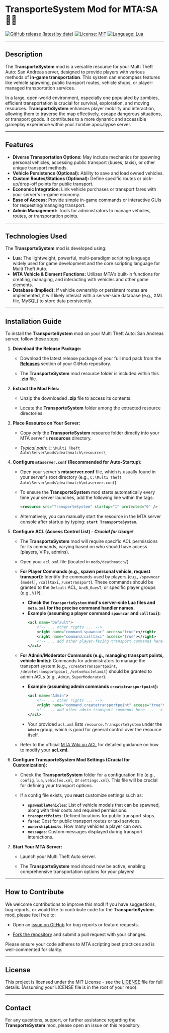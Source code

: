 # TransporteSystem Mod for MTA:SA 🚌🚕

[![GitHub release (latest by date)](https://img.shields.io/github/v/release/Maniseniler/PackZombieMTA)](https://github.com/Maniseniler/PackZombieMTA/releases/latest)
[![License: MIT](https://img.shields.io/badge/License-MIT-yellow.svg)](https://opensource.org/licenses/MIT)
[![Language: Lua](https://img.shields.io/badge/Language-Lua-blue?logo=lua)](https://www.lua.org/)

---

## **Description**

The **TransporteSystem** mod is a versatile resource for your Multi Theft Auto: San Andreas server, designed to provide players with various methods of **in-game transportation**. This system can encompass features like vehicle spawning, public transport routes, vehicle shops, or player-managed transportation services.

In a large, open-world environment, especially one populated by zombies, efficient transportation is crucial for survival, exploration, and moving resources. **TransporteSystem** enhances player mobility and interaction, allowing them to traverse the map effectively, escape dangerous situations, or transport goods. It contributes to a more dynamic and accessible gameplay experience within your zombie apocalypse server.

---

## **Features**

* **Diverse Transportation Options:** May include mechanics for spawning personal vehicles, accessing public transport (buses, taxis), or other unique transport methods.
* **Vehicle Persistence (Optional):** Ability to save and load owned vehicles.
* **Custom Routes/Stations (Optional):** Define specific routes or pick-up/drop-off points for public transport.
* **Economic Integration:** Link vehicle purchases or transport fares with your server's in-game economy.
* **Ease of Access:** Provide simple in-game commands or interactive GUIs for requesting/managing transport.
* **Admin Management:** Tools for administrators to manage vehicles, routes, or transportation points.

---

## **Technologies Used**

The **TransporteSystem** mod is developed using:

* **Lua:** The lightweight, powerful, multi-paradigm scripting language widely used for game development and the core scripting language for Multi Theft Auto.
* **MTA Vehicle & Element Functions:** Utilizes MTA's built-in functions for creating, managing, and interacting with vehicles and other game elements.
* **Database (Implied):** If vehicle ownership or persistent routes are implemented, it will likely interact with a server-side database (e.g., XML file, MySQL) to store data persistently.

---

## **Installation Guide**

To install the **TransporteSystem** mod on your Multi Theft Auto: San Andreas server, follow these steps:

1.  **Download the Release Package:**

    * Download the latest release package of your full mod pack from the [**Releases**](https://github.com/Maniseniler/PackZombieMTA/releases) section of your GitHub repository.

    * The **TransporteSystem** mod resource folder is included within this **.zip** file.

2.  **Extract the Mod Files:**

    * Unzip the downloaded **.zip** file to access its contents.

    * Locate the **TransporteSystem** folder among the extracted resource directories.

3.  **Place Resource on Your Server:**

    * Copy *only* the **TransporteSystem** resource folder directly into your MTA server's **resources** directory.

    * *Typical path:* `C:\Multi Theft Auto\Server\mods\deathmatch\resources\`

4.  **Configure `mtaserver.conf` (Recommended for Auto-Startup):**

    * Open your server's **mtaserver.conf** file, which is usually found in your server's root directory (e.g., `C:\Multi Theft Auto\Server\mods\deathmatch\mtaserver.conf`).

    * To ensure the **TransporteSystem** mod starts automatically every time your server launches, add the following line within the **<server>** tags:

        ```xml
        <resource src="TransporteSystem" startup="1" protected="0" />
        ```

    * Alternatively, you can manually start the resource in the MTA server console after startup by typing: **`start TransporteSystem`**.

5.  **Configure ACL (Access Control List) - **_Crucial for Usage!_****

    * The **TransporteSystem** mod will require specific ACL permissions for its commands, varying based on who should have access (players, VIPs, admins).

    * Open your `acl.xml` file (located in `mods/deathmatch/`).

    * **For Player Commands (e.g., spawn personal vehicle, request transport):** Identify the commands used by players (e.g., `/spawncar [model]`, `/calltaxi`, `/usetransport`). These commands should be granted to the `Default` ACL, `AraB_GuesT`, or specific player groups (e.g., `VIP`).
        * **Check the `TransporteSystem` mod's server-side Lua files and `meta.xml` for the precise command handler names.**
        * **Example (assuming a player command `spawncar` and `calltaxi`):**
            ```xml
            <acl name="Default">
                <!-- ... other rights ... -->
                <right name="command.spawncar" access="true"></right>
                <right name="command.calltaxi" access="true"></right>
                <!-- ... add other player-facing transport commands here ... -->
            </acl>
            ```

    * **For Admin/Moderator Commands (e.g., managing transport points, vehicle limits):** Commands for administrators to manage the transport system (e.g., `/createtransportpoint`, `/deletetransportpoint`, `/setvehiclelimit`) should be granted to admin ACLs (e.g., `Admin`, `SuperModerator`).
        * **Example (assuming admin commands `createtransportpoint`):**
            ```xml
            <acl name="Admin">
                <!-- ... other rights ... -->
                <right name="command.createtransportpoint" access="true"></right>
                <!-- ... add other admin transport commands here ... -->
            </acl>
            ```
        * Your provided `acl.xml` lists `resource.TransporteSystem` under the `Admin` group, which is good for general control over the resource itself.

    * Refer to the official [MTA Wiki on ACL](https://wiki.multitheftauto.com/wiki/ACL) for detailed guidance on how to modify your **acl.xml**.

6.  **Configure TransporteSystem Mod Settings (Crucial for Customization):**

    * Check the **TransporteSystem** folder for a configuration file (e.g., `config.lua`, `vehicles.xml`, or `settings.xml`). This file will be crucial for defining your transport options.

    * If a config file exists, you **must** customize settings such as:
        * **`spawnableVehicles`**: List of vehicle models that can be spawned, along with their costs and required permissions.
        * **`transportPoints`**: Defined locations for public transport stops.
        * **`fares`**: Cost for public transport routes or taxi services.
        * **`ownershipLimits`**: How many vehicles a player can own.
        * **`messages`**: Custom messages displayed during transport interactions.

7.  **Start Your MTA Server:**

    * Launch your Multi Theft Auto server.

    * The **TransporteSystem** mod should now be active, enabling comprehensive transportation options for your players!

---

## **How to Contribute**

We welcome contributions to improve this mod! If you have suggestions, bug reports, or would like to contribute code for the **TransporteSystem** mod, please feel free to:

* Open an [issue on GitHub](https://github.com/Maniseniler/PackZombieMTA/issues) for bug reports or feature requests.

* [Fork the repository](https://github.com/Maniseniler/PackZombieMTA/fork) and submit a pull request with your changes.

Please ensure your code adheres to MTA scripting best practices and is well-commented for clarity.

---

## **License**

This project is licensed under the MIT License - see the [LICENSE](https://github.com/Maniseniler/PackZombieMTA/blob/main/LICENSE) file for full details. (Assuming your LICENSE file is in the root of your repo).

---

## **Contact**

For any questions, support, or further assistance regarding the **TransporteSystem** mod, please open an issue on this repository.
